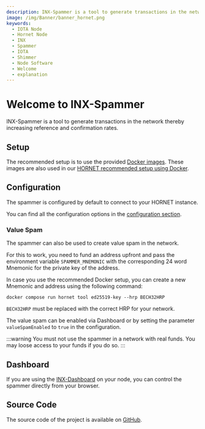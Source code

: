 ```yaml
---
description: INX-Spammer is a tool to generate transactions in the network thereby increasing reference and confirmation rates.
image: /img/Banner/banner_hornet.png
keywords:
  - IOTA Node
  - Hornet Node
  - INX
  - Spammer
  - IOTA
  - Shimmer
  - Node Software
  - Welcome
  - explanation
---
```


# Welcome to INX-Spammer

INX-Spammer is a tool to generate transactions in the network thereby increasing reference and confirmation rates.

## Setup

The recommended setup is to use the provided [Docker images](https://hub.docker.com/r/iotaledger/inx-spammer).
These images are also used in our [HORNET recommended setup using Docker](http://wiki.iota.org/hornet/develop/how_tos/using_docker).

## Configuration

The spammer is configured by default to connect to your HORNET instance.

You can find all the configuration options in the [configuration section](configuration.md).

### Value Spam

The spammer can also be used to create value spam in the network.

For this to work, you need to fund an address upfront and pass the environment variable `SPAMMER_MNEMONIC` with the corresponding 24 word Mnemonic for the private key of the address.

In case you use the recommended Docker setup, you can create a new Mnemonic and address using the following command:

```
docker compose run hornet tool ed25519-key --hrp BECH32HRP
```

`BECH32HRP` must be replaced with the correct HRP for your network.

The value spam can be enabled via Dashboard or by setting the parameter `valueSpamEnabled` to `true` in the configuration.

:::warning
You must not use the spammer in a network with real funds. You may loose access to your funds if you do so.
:::

## Dashboard

If you are using the [INX-Dashboard](https://github.com/iotaledger/inx-dashboard) on your node, you can control the spammer directly from your browser.

## Source Code

The source code of the project is available on [GitHub](https://github.com/iotaledger/inx-spammer).
